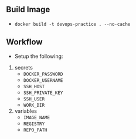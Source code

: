 ## Build Image
- `docker build -t devops-practice . --no-cache`
## Workflow
- Setup the following:
1. secrets
	- `DOCKER_PASSWORD`
	- `DOCKER_USERNAME`
	- `SSH_HOST`
	- `SSH_PRIVATE_KEY`
	- `SSH_USER`
	- `WORK_DIR`
2. variables
	- `IMAGE_NAME`
	- `REGISTRY`
	- `REPO_PATH`

